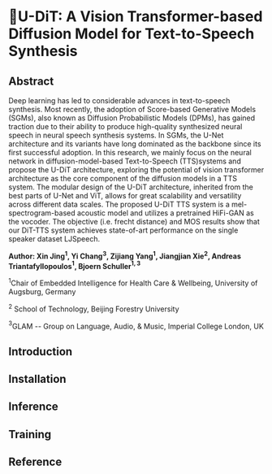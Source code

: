 # 🤖U-DiT: A Vision Transformer-based Diffusion Model for Text-to-Speech Synthesis

## Abstract
Deep learning has led to considerable advances in text-to-speech synthesis.
Most recently, the adoption of Score-based Generative Models (SGMs), also known as Diffusion Probabilistic Models (DPMs), has gained traction due to their ability to produce high-quality synthesized neural speech in neural speech synthesis systems. 
In SGMs, the U-Net architecture and its variants have long dominated as the backbone since its first successful adoption. In this research, we mainly focus on the neural network in diffusion-model-based Text-to-Speech (TTS)systems and propose the U-DiT architecture, exploring the potential of vision transformer architecture as the core component of the diffusion models in a TTS system. The modular design of the U-DiT architecture, inherited from the best parts of U-Net and ViT, allows for great scalability and versatility across different data scales. The proposed U-DiT TTS system is a mel-spectrogram-based acoustic model and utilizes a pretrained HiFi-GAN as the vocoder. 
The objective (i.e. frecht distance) and MOS results show that our DiT-TTS system achieves state-of-art performance on the single speaker dataset LJSpeech.

**Author: Xin Jing$^1$, Yi Chang$^3$, Zijiang Yang$^1$, Jiangjian Xie$^2$, Andreas Triantafyllopoulos$^1$, Bjoern  Schuller$^{1,3}$**

$^1$Chair of Embedded Intelligence for Health Care \& Wellbeing, University of Augsburg, Germany

$^2$ School of Technology, Beijing Forestry University

$^3$GLAM -- Group on Language, Audio, \& Music, Imperial College London, UK

## Introduction

## Installation

## Inference

## Training

## Reference



